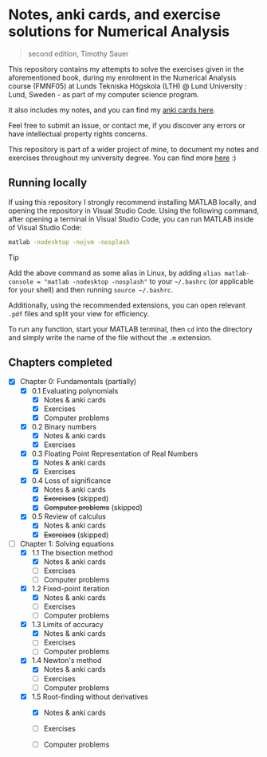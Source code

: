 # Notes, anki cards, and exercise solutions for Numerical Analysis
> second edition, Timothy Sauer

This repository contains my attempts to solve the exercises given in the aforementioned book, during my enrolment in the Numerical Analysis course (FMNF05) at Lunds Tekniska Högskola (LTH) @ Lund University : Lund, Sweden - as part of my computer science program.

It also includes my notes, and you can find my [anki cards here](https://www.github.com/mikael-ros/LTH-anki/Y3/P3/FMNF05/Book).

Feel free to submit an issue, or contact me, if you discover any errors or have intellectual property rights concerns. 

This repository is part of a wider project of mine, to document my notes and exercises throughout my university degree. You can find more [here](https://mikaelrr.notion.site/Delade-anteckningar-Hub-LTH-D-C-f2a47297b9b146dba372e02c4f789d55?pvs=4) :)

## Running locally
If using this repository I strongly recommend installing MATLAB locally, and opening the repository in Visual Studio Code. Using the following command, after opening a terminal in Visual Studio Code, you can run MATLAB inside of Visual Studio Code:
```sh
matlab -nodesktop -nojvm -nosplash
```
> [!TIP]
> Add the above command as some alias in Linux, by adding ``alias matlab-console = "matlab -nodesktop -nosplash"`` to your ``~/.bashrc`` (or applicable for your shell) and then running ``source ~/.bashrc``.

Additionally, using the recommended extensions, you can open relevant ``.pdf`` files and split your view for efficiency.

To run any function, start your MATLAB terminal, then ``cd`` into the directory and simply write the name of the file without the ``.m`` extension.

## Chapters completed
- [x] Chapter 0: Fundamentals (partially)
  - [x] 0.1 Evaluating polynomials
    - [x] Notes & anki cards
    - [x] Exercises 
    - [x] Computer problems
  - [x] 0.2 Binary numbers
    - [x] Notes & anki cards
    - [x] Exercises
  - [x] 0.3 Floating Point Representation of Real Numbers
    - [x] Notes & anki cards
    - [x] Exercises  
  - [x] 0.4 Loss of significance
    - [x] Notes & anki cards
    - [x] ~~Exercises~~ (skipped)
    - [x] ~~Computer problems~~ (skipped)
  - [x] 0.5 Review of calculus
    - [x] Notes & anki cards
    - [x] ~~Exercises~~ (skipped)
- [ ] Chapter 1: Solving equations
  - [x] 1.1 The bisection method
    - [x] Notes & anki cards
    - [ ] Exercises 
    - [ ] Computer problems
  - [x] 1.2 Fixed-point iteration
    - [x] Notes & anki cards
    - [ ] Exercises 
    - [ ] Computer problems
  - [x] 1.3 Limits of accuracy
    - [x] Notes & anki cards
    - [ ] Exercises 
    - [ ] Computer problems 
  - [x] 1.4 Newton's method
    - [x] Notes & anki cards
    - [ ] Exercises 
    - [ ] Computer problems 
  - [x] 1.5 Root-finding without derivatives
    - [x] Notes & anki cards
    - [ ] Exercises 
    - [ ] Computer problems 

